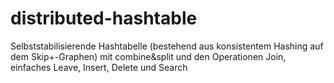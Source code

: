 # distributed-hashtable
Selbststabilisierende Hashtabelle (bestehend aus konsistentem Hashing auf dem Skip+-Graphen) mit combine&amp;split und den Operationen Join, einfaches Leave, Insert, Delete und Search
